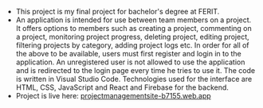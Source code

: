 * This project is my final project for bachelor's degree at FERIT.
* An application is intended for use between team members on a project. It offers options to members such as creating a project, commenting on a project, monitoring project progress, deleting project, editing project, filtering projects by category, adding project logs etc. In order for all of the above to be available, users must first register and login in to the application. An unregistered user is not allowed to use the application and is redirected to the login page every time he tries to use it. The code is written in Visual Studio Code. Technologies used for the interface are HTML, CSS, JavaScript and React and Firebase for the backend.
* Project is live here: [projectmanagementsite-b7155.web.app](projectmanagementsite-b7155.web.app)
